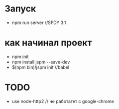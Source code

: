 # Запуск

* npm run server  //SPDY 3.1

# как начинал проект

* npm init
* npm install jspm --save-dev
* $(npm bin)/jspm init  //babel


# TODO

* use node-http2 // не работатет с google-chrome

